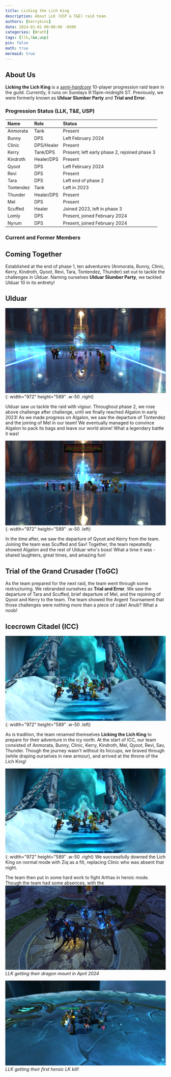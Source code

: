 ```yaml
---
title: Licking the Lich King
description: About LLK (USP & T&E) raid team.
authors: [kerrykins]
date: 2024-01-01 00:00:00 -0500
categories: [Wrath]
tags: [llk,t&e,usp]
pin: false
math: true
mermaid: true
---
```


## About Us
**Licking the Lich King** is a *[semi-hardcore](https://enclavewow.github.io/posts/raidtype/#semi-hardcore)* 10-player progression raid team in the guild. Currently, it runs on Sundays 9:15pm-midnight ST. Previously, we were formerly known as **Ulduar Slumber Party** and **Trial and Error**. 

### Progression Status (LLK, T&E, USP)

| Name               	     | Role          | Status |
| :--------------------------- | :--------------- | :------ |
| Anmorata         | Tank     | Present |
| Bunny              | DPS    | Left February 2024 |
| Clinic               | DPS/Healer    | Present |
| Kerry              | Tank/DPS    | Present; left early phase 2, rejoined phase 3 |
| Kindroth               | Healer/DPS    | Present |
| Qyoot               | DPS  | Left February 2024 |
| Revi               | DPS  | Present |
| Tara               | DPS  | Left end of phase 2 |
| Tontendez               | Tank  | Left in 2023 |
| Thunder               | Healer/DPS  | Present |
| Mel               | DPS  | Present |
| Scuffed               | Healer  | Joined 2023, left in phase 3 |
| Lomly               | DPS  | Present, joined February 2024 |
| Nyrum               | DPS  | Present, joined February 2024 |


### Current and Former Members


## Coming Together
Established at the end of phase 1, ten adventurers (Anmorata, Bunny, Clinic, Kerry, Kindroth, Qyoot, Revi, Tara, Tontendez, Thunder) set out to tackle the challenges in Ulduar. Naming ourselves **Ulduar Slumber Party**, we tackled Ulduar 10 in its entirety! 

## Ulduar
![USPalgalon2](/images/USPalgalon2.jpg){: width="972" height="589" .w-50 .right}

Ulduar saw us tackle the raid with vigour. Throughout phase 2, we rose above challenge after challenge, until we finally reached Algalon in early 2023! As we made progress on Algalon, we saw the departure of Tontendez and the joining of Mel in our team! We eventually managed to convince Algalon to pack its bags and leave our world alone! What a legendary battle it was!

![USPalgalon1](/images/USPalgalon1.jpg){: width="972" height="589" .w-50 .left}

In the time after, we saw the departure of Qyoot and Kerry from the team. Joining the team was Scuffed and Sav! Together, the team repeatedly showed Algalon and the rest of Ulduar who's boss! What a time it was - shared laughters, great times, and amazing fun!




## Trial of the Grand Crusader (ToGC)
As the team prepared for the next raid, the team went through some restructuring. We rebranded ourselves as **Trial and Error**. We saw the departure of Tara and Scuffed, brief departure of Mel, and the rejoining of Qyoot and Kerry to the team. The team showed the Argent Tournament that those challenges were nothing more than a piece of cake! Anub? What a noob!

## Icecrown Citadel (ICC)

![LLKnormalarthas](/images/LLKsmallarthas.jpg){: width="972" height="589" .w-50 .left}

As is tradition, the team renamed themselves **Licking the Lich King** to prepare for their adventure in the icy north. At the start of ICC, our team consisted of Anmorata, Bunny, Clinic, Kerry, Kindroth, Mel, Qyoot, Revi, Sav, Thunder. Though the journey wasn't without its hiccups, we braved through (while draping ourselves in new armour), and arrived at the throne of the Lich King!

![LLKnormalarthas](/images/LLKsmallarthas.jpg){: width="972" height="589" .w-50 .right}
We successfully downed the Lich King on normal mode with Ziq as a fill, replacing Clinic who was absent that night. 


The team then put in some hard work to fight Arthas in heroic mode. Though the team had some absences, with the
![LLKdragon](/images/LLKdragon.jpg)
_LLK getting their dragon mount in April 2024_

![LLKheroicarthas](/images/LLKbigarthas.jpg)
_LLK getting their first heroic LK kill!_










